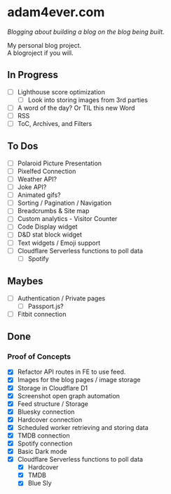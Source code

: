 # adam4ever.com

_Blogging about building a blog on the blog being built._

My personal blog project.  
A blogroject if you will.

## In Progress

- [ ] Lighthouse score optimization
  - [ ] Look into storing images from 3rd parties
- [ ] A word of the day? Or TIL this new Word
- [ ] RSS
- [ ] ToC, Archives, and Filters

## To Dos

- [ ] Polaroid Picture Presentation
- [ ] Pixelfed Connection
- [ ] Weather API?
- [ ] Joke API?
- [ ] Animated gifs?
- [ ] Sorting / Pagination / Navigation
- [ ] Breadcrumbs & Site map
- [ ] Custom analytics - Visitor Counter
- [ ] Code Display widget
- [ ] D&D stat block widget
- [ ] Text widgets / Emoji support
- [ ] Cloudflare Serverless functions to poll data
  - [ ] Spotify

## Maybes

- [ ] Authentication / Private pages
  - [ ] Passport.js?
- [ ] Fitbit connection

## Done

### Proof of Concepts

- [x] Refactor API routes in FE to use feed.
- [x] Images for the blog pages / image storage
- [x] Storage in Cloudflare D1
- [x] Screenshot open graph automation
- [x] Feed structure / Storage
- [x] Bluesky connection
- [x] Hardcover connection
- [x] Scheduled worker retrieving and storing data
- [x] TMDB connection
- [x] Spotify connection
- [x] Basic Dark mode
- [x] Cloudflare Serverless functions to poll data
  - [x] Hardcover
  - [x] TMDB
  - [x] Blue Sly
